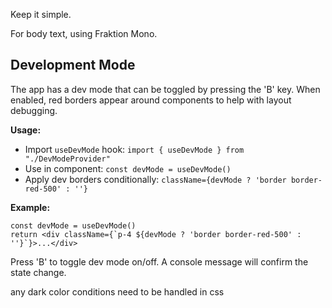 Keep it simple.

For body text, using Fraktion Mono.

## Development Mode

The app has a dev mode that can be toggled by pressing the 'B' key. When enabled, red borders appear around components to help with layout debugging.

**Usage:**
- Import `useDevMode` hook: `import { useDevMode } from "./DevModeProvider"`
- Use in component: `const devMode = useDevMode()`
- Apply dev borders conditionally: `className={devMode ? 'border border-red-500' : ''}`

**Example:**
```tsx
const devMode = useDevMode()
return <div className={`p-4 ${devMode ? 'border border-red-500' : ''}`}>...</div>
```

Press 'B' to toggle dev mode on/off. A console message will confirm the state change.

any dark color conditions need to be handled in css
